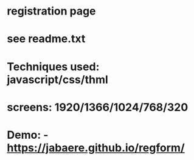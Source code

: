 # registration page
# see readme.txt
# Techniques used:  javascript/css/thml
# screens: 1920/1366/1024/768/320
# Demo: - https://jabaere.github.io/regform/
